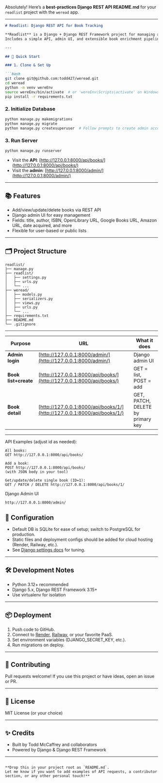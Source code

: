 Absolutely! Here’s a **best-practices Django REST API README.md** for your `readlist` project with the `weread` app.

---

````markdown
# Readlist: Django REST API for Book Tracking

**Readlist** is a Django + Django REST Framework project for managing and sharing reading lists.
Includes a simple API, admin UI, and extensible book enrichment pipeline.

---

## 🚀 Quick Start

### 1. Clone & Set Up

```bash
git clone git@github.com:todd427/weread.git
cd weread
python -m venv wereEnv
source wereEnv/bin/activate  # or 'wereEnv\Scripts\activate' on Windows
pip install -r requirements.txt
````

### 2. Initialize Database

```bash
python manage.py makemigrations
python manage.py migrate
python manage.py createsuperuser  # Follow prompts to create admin account
```

### 3. Run Server

```bash
python manage.py runserver
```

* Visit the **API**: [http://127.0.0.1:8000/api/books/](http://127.0.0.1:8000/api/books/)
* Visit the **admin**: [http://127.0.0.1:8000/admin/](http://127.0.0.1:8000/admin/)

---

## 📚 Features

* Add/view/update/delete books via REST API
* Django admin UI for easy management
* Fields: title, author, ISBN, OpenLibrary URL, Google Books URL, Amazon URL, date acquired, and more
* Flexible for user-based or public lists

---

## 🗂️ Project Structure

```
readlist/
├── manage.py
├── readlist/
│   ├── settings.py
│   ├── urls.py
│   └── ...
├── weread/
│   ├── models.py
│   ├── serializers.py
│   ├── views.py
│   ├── urls.py
│   └── ...
├── requirements.txt
├── README.md
└── .gitignore
```

---
| **Purpose**          | **URL**                                                                  | **What it does**                  |
| -------------------- | ------------------------------------------------------------------------ | --------------------------------- |
| **Admin login**      | [http://127.0.0.1:8000/admin/](http://127.0.0.1:8000/admin/)             | Django admin UI                   |
| **Book list+create** | [http://127.0.0.1:8000/api/books/](http://127.0.0.1:8000/api/books/)     | GET = list, POST = add            |
| **Book detail**      | [http://127.0.0.1:8000/api/books/1/](http://127.0.0.1:8000/api/books/1/) | GET, PATCH, DELETE by primary key |
---

API Examples (adjust id as needed):

    All books:
    GET http://127.0.0.1:8000/api/books/

    Add a book:
    POST http://127.0.0.1:8000/api/books/
    (with JSON body in your tool)

    Get/update/delete single book (ID=1):
    GET / PATCH / DELETE http://127.0.0.1:8000/api/books/1/

Django Admin UI

    http://127.0.0.1:8000/admin/

## 🔧 Configuration

* Default DB is SQLite for ease of setup; switch to PostgreSQL for production.
* Static files and deployment configs should be added for cloud hosting (Render, Railway, etc.).
* See [Django settings docs](https://docs.djangoproject.com/en/5.0/topics/settings/) for tuning.

---

## 🛠️ Development Notes

* Python 3.12+ recommended
* Django 5.x, Django REST Framework 3.15+
* Use virtualenv for isolation

---

## 📦 Deployment

1. Push code to GitHub.
2. Connect to [Render](https://render.com/), [Railway](https://railway.app/), or your favorite PaaS.
3. Set environment variables (DJANGO\_SECRET\_KEY, etc.).
4. Run migrations on deploy.

---

## 🙌 Contributing

Pull requests welcome!
If you use this project or have ideas, open an issue or PR.

---

## 📜 License

MIT License (or your choice)

---

## ✨ Credits

* Built by Todd McCaffrey and collaborators
* Powered by Django & Django REST Framework

---

```

**Drop this in your project root as `README.md`.  
Let me know if you want to add examples of API requests, a contributor section, or any other personal touch!**
```
